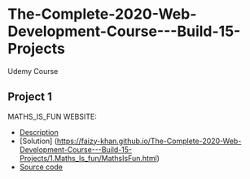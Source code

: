 # The-Complete-2020-Web-Development-Course---Build-15-Projects
Udemy Course
## Project 1
MATHS_IS_FUN WEBSITE:
- [Description](https://github.com/jhu-ep-coursera/fullstack-course4/blob/master/assignments/assignment2/Assignment-2.md)
- [Solution] (https://faizy-khan.github.io/The-Complete-2020-Web-Development-Course---Build-15-Projects/1.Maths_Is_fun/MathsIsFun.html)
- [Source code](https://github.com/Faizy-khan/The-Complete-2020-Web-Development-Course---Build-15-Projects/tree/master/1.Maths_Is_fun)
